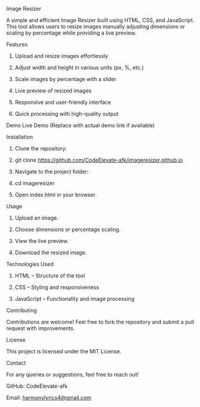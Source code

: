 Image Resizer

A simple and efficient Image Resizer built using HTML, CSS, and JavaScript. This tool allows users to resize images manually adjusting dimensions or scaling by percentage while providing a live preview.

Features

1. Upload and resize images effortlessly

2. Adjust width and height in various units (px, %, etc.)

3. Scale images by percentage with a slider

4. Live preview of resized images

5. Responsive and user-friendly interface

6. Quick processing with high-quality output

Demo
Live Demo (Replace with actual demo link if available)

Installation

1. Clone the repository:

2. git clone https://github.com/CodeElevate-afk/imageresizer.github.io

3. Navigate to the project folder:

4. cd imageresizer

5. Open index.html in your browser.

Usage

1. Upload an image.

2. Choose dimensions or percentage scaling.

3. View the live preview.

4. Download the resized image.

Technologies Used

1. HTML – Structure of the tool

2. CSS – Styling and responsiveness

3. JavaScript – Functionality and image processing

Contributing

Contributions are welcome! Feel free to fork the repository and submit a pull request with improvements.

License

This project is licensed under the MIT License.

Contact

For any queries or suggestions, feel free to reach out!

GitHub: CodeElevate-afk

Email: harmonylyrics4@gmail.com
